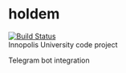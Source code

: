 # holdem
[![Build Status](https://travis-ci.org/Stayer/holdem.svg?branch=dev)](https://travis-ci.org/Stayer/holdem)  
Innopolis University code project

Telegram bot integration
